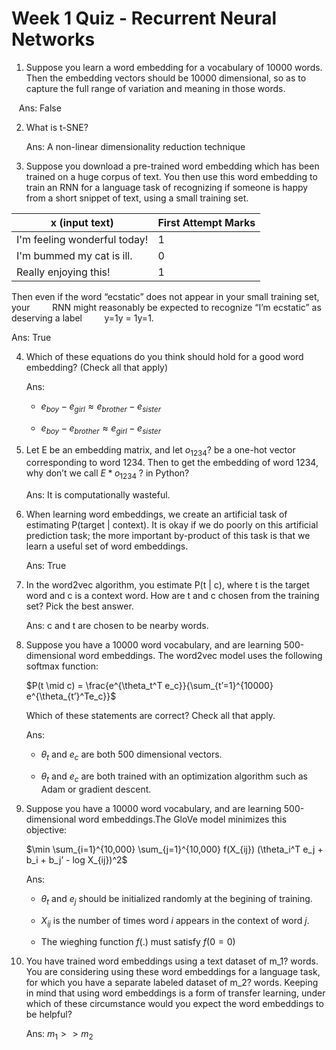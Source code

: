 # Week 1 Quiz - Recurrent Neural Networks

1. Suppose you learn a word embedding for a vocabulary of 10000 words. Then the embedding vectors should be 10000 dimensional, so as to capture the full range of variation and meaning in those words.

   Ans: False

2. What is t-SNE?

   Ans: A non-linear dimensionality reduction technique

3. Suppose you download a pre-trained word embedding which has been trained on a huge corpus of text. You then use this word embedding to train an RNN for a language task of recognizing if someone is happy from a short snippet of text, using a small training set.

| x (input text)               | **First Attempt Marks** |
| ---------------------------- | ----------------------- |
| I'm feeling wonderful today! | 1                       |
| I'm bummed my cat is ill.    | 0                       |
| Really enjoying this!        | 1                       |

   Then even if the word “ecstatic” does not appear in your small training set, your         RNN might reasonably be expected to recognize “I’m ecstatic” as deserving a label         y=1y = 1y=1.

   Ans: True

4. Which of these equations do you think should hold for a good word embedding? (Check all that apply)

   Ans:

   - $e_{boy} - e_{girl} \approx e_{brother} - e_{sister}$

   - $e_{boy} - e_{brother} \approx e_{girl} - e_{sister}$

5. Let E be an embedding matrix, and let $o_{1234}$? be a one-hot vector corresponding to word 1234. Then to get the embedding of word 1234, why don’t we call $E * o_{1234}$ ? in Python?

   Ans: It is computationally wasteful.

6. When learning word embeddings, we create an artificial task of estimating P(target | context). It is okay if we do poorly on this artificial prediction task; the more important by-product of this task is that we learn a useful set of word embeddings.

   Ans: True

7. In the word2vec algorithm, you estimate P(t | c), where t is the target word and c is a context word. How are t and c chosen from the training set? Pick the best answer.

   Ans: c and t are chosen to be nearby words.

8. Suppose you have a 10000 word vocabulary, and are learning 500-dimensional word embeddings. The word2vec model uses the following softmax function:

   $P(t \mid c) = \frac{e^{\theta_t^T e_c}}{\sum_{t’=1}^{10000} e^{\theta_{t’}^Te_c}}$

   Which of these statements are correct? Check all that apply.

   Ans:

   - $\theta_t$ and $e_c$ are both 500 dimensional vectors.

   - $\theta_t$ and $e_c$ are both trained with an optimization algorithm such as Adam or gradient descent.

9. Suppose you have a 10000 word vocabulary, and are learning 500-dimensional word embeddings.The GloVe model minimizes this objective:

   $\min \sum_{i=1}^{10,000} \sum_{j=1}^{10,000} f(X_{ij}) (\theta_i^T e_j + b_i + b_j’ - log X_{ij})^2$

   Ans:

   - $\theta_t$ and $e_j$ should be initialized randomly at the begining of training.

   - $X_{ij}$ is the number of times word $i$ appears in the context of word $j$.

   - The wieghing function $f(.)$ must satisfy $f(0 = 0)$

10. You have trained word embeddings using a text dataset of m_1? words. You are considering using these word embeddings for a language task, for which you have a separate labeled dataset of m_2? words. Keeping in mind that using word embeddings is a form of transfer learning, under which of these circumstance would you expect the word embeddings to be helpful?

    Ans: $m_1 >> m_2$
